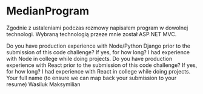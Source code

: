 # MedianProgram

Zgodnie z ustaleniami podczas rozmowy napisałem program w dowolnej technologi. Wybraną technologią przeze mnie został ASP.NET MVC.

Do you have production experience with Node/Python Django prior to the submission of this code challenge? If yes, for how long? 
  I had experience with Node in college while doing projects.
Do you have production experience with React prior to the submission of this code challenge? If yes, for how long? 
  I had experience with React in college while doing projects.
Your full name (to ensure we can map back your submission to your resume) 
  Wasiluk Maksymilian
